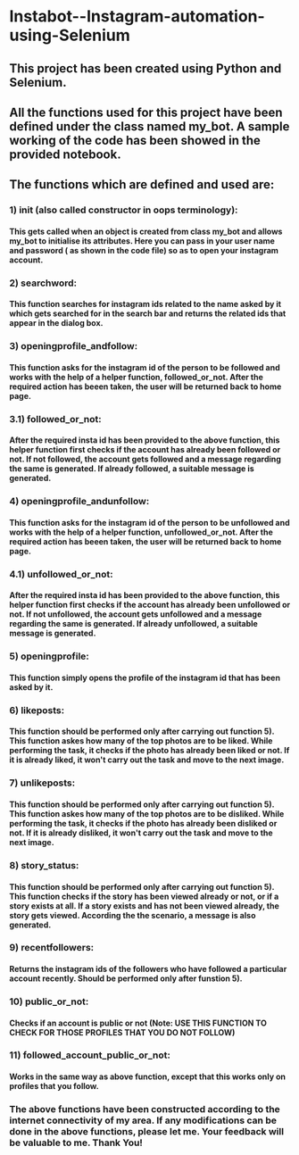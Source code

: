 # Instabot--Instagram-automation-using-Selenium

## This project has been created using Python and Selenium. 
## All the functions used for this project have been defined under the class named my_bot. A sample working of the code has been showed in the provided notebook.

## The functions which are defined and used are:

### 1) __init__ (also called constructor in oops terminology): 
#### This gets called when an object is created from class my_bot and allows my_bot to initialise its attributes. Here you can pass in your user name and password ( as shown in the code file) so as to open your instagram account.

### 2) searchword: 
#### This function searches for instagram ids related to the name asked by it which gets searched for in the search bar and returns the related ids that appear in the dialog box.

### 3) openingprofile_andfollow:
#### This function asks for the instagram id of the person to be followed and works with the help of a helper function, followed_or_not. After the required action has beeen taken, the user will be returned back to home page.

### 3.1) followed_or_not:
#### After the required insta id has been provided to the above function, this helper function first checks if the account has already been followed or not. If not followed, the account gets followed and a message regarding the same is generated. If already followed, a suitable message is generated.

### 4) openingprofile_andunfollow:
#### This function asks for the instagram id of the person to be unfollowed and works with the help of a helper function, unfollowed_or_not. After the required action has beeen taken, the user will be returned back to home page.

### 4.1) unfollowed_or_not:
#### After the required insta id has been provided to the above function, this helper function first checks if the account has already been unfollowed or not. If not unfollowed, the account gets unfollowed and a message regarding the same is generated. If already unfollowed, a suitable message is generated.

### 5) openingprofile:
#### This function simply opens the profile of the instagram id that has been asked by it.

### 6) likeposts:
#### This function should be performed only after carrying out function 5). This function askes how many of the top photos are to be liked. While performing the task, it checks if the photo has already been liked or not. If it is already liked, it won't carry out the task and move to the next image.

### 7) unlikeposts:
#### This function should be performed only after carrying out function 5). This function askes how many of the top photos are to be disliked. While performing the task, it checks if the photo has already been disliked or not. If it is already disliked, it won't carry out the task and move to the next image.

### 8) story_status:
#### This function should be performed only after carrying out function 5). This function checks if the story has been viewed already or not, or if a story exists at all. If a story exists and has not been viewed already, the story gets viewed. According the the scenario, a message is also generated.

### 9) recentfollowers:
#### Returns the instagram ids of the followers who have followed a particular account recently. Should be performed only after funstion 5).

### 10) public_or_not:
#### Checks if an account is public or not (Note: USE THIS FUNCTION TO CHECK FOR THOSE PROFILES THAT YOU DO NOT FOLLOW)

### 11) followed_account_public_or_not:
#### Works in the same way as above function, except that this works only on profiles that you follow.

### The above functions have been constructed according to the internet connectivity of my area. If any modifications can be done in the above functions, please let me. Your feedback will be valuable to me. Thank You!
